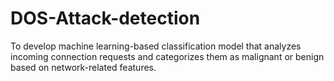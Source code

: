 # DOS-Attack-detection
To develop machine learning-based classification model that analyzes incoming  connection requests and categorizes them as malignant or benign based on network-related features.
